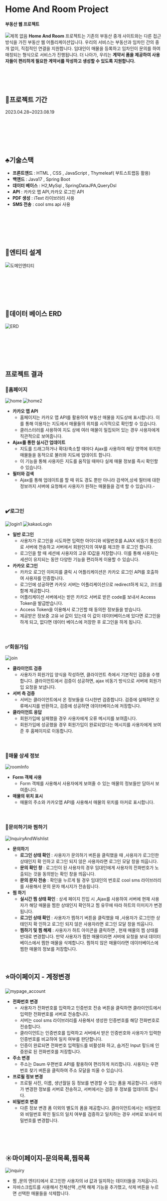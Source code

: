 # Home And Room Project
#### 부동산 웹 프로젝트
![제목 없음](https://github.com/minseung1226/project/assets/102594142/5083d8eb-b61f-40bb-bf4f-acb700f73fd5)
__Home And Room__ 프로젝트는 기존의 부동산 중개 사이트와는 다른 접근 방식을 가진 부동산 웹 어플리케이션입니다. 우리의 서비스는 부동산과 임차인 간의 중개 없이, 
직접적인 연결을 지원합니다. 임대인이 매물을 등록하고 임차인이 문의를 하여 매칭되는 형식으로 서비스가 진행됩니다. 더 나아가, 우리는 __계약서 폼을 제공하여 사용자들이 편리하게 필요한 계약서를 작성하고 생성할 수 있도록 지원합니다.__
<br/><br/><br/><br/><br/>

## 📆프로젝트 기간
2023.04.28~2023.08.19

<br/><br/><br/><br/><br/>

## ♣️기술스택
- **프론트앤드** : HTML , CSS , JavaScript , Thymeleaf( 부트스트랩등 활용)
- **백앤드** : Java17 , Spring Boot
- **데이터 베이스** : H2,MySql , SpringDataJPA,QueryDsl
- **API** : 카카오 맵 API,카카오 로그인  API
- **PDF 생성** : iText 라이브러리 사용
- **SMS 전송** : cool sms api 사용

<br/><br/><br/><br/><br/>

## 💾엔티티 설계
![도메인엔티티](https://github.com/minseung1226/project/assets/102594142/e810b601-b625-4f1e-bb4c-a87822253902)

<br/><br/><br/><br/><br/>

## 💽데이터 베이스 ERD
![ERD](https://github.com/minseung1226/project/assets/102594142/8ef8a1c5-69c3-4c36-8856-dee42a235a6d)

<br/><br/><br/><br/><br/>

## 프로젝트 결과
### 🏡홈페이지
![home](https://github.com/minseung1226/project/assets/102594142/a6e90e3f-cf59-4baa-9288-cbdf5cc7bc04)
![home2](https://github.com/minseung1226/project/assets/102594142/429b76e4-b256-44d3-af05-2c3d14b9888b)
- **카카오 맵 API**
    - 홈페이지는 카카오 맵 API를 활용하여 부동산 매물을 지도상에 표시합니다. 이를 통해 이용자는 지도에서 매물들의 위치를 시각적으로 확인할 수 있습니다.
    - 클러스터러를 사용하여 지도 상에 여러 매물이 밀집되어 있는 경우 사용자에게 직관적으로 보여줍니다.
- **Ajax를 통한 실시간 업데이트**
    - 지도를 드래그하거나 확대/축소할 때마다 Ajax를 사용하여 해당 영역에 위치한 매물들을 동적으로 불러와 지도에 업데이트 합니다.
    - 이 기능을 통해 사용자든 지도를 움직일 때마다 실제 매물 정보를 즉시 확인할 수 있습니다.
- **필터와 검색**
    - Ajax를 통해 업데이트를 할 때 위도 경도 뿐만 아니라 검색어,상세 필터에 대한 정보까지 서버에 요청해서 사용자가 원하는 매물들을 검색 할 수 있습니다.-
<br/><br/><br/>


### ✔️로그인
![login1](https://github.com/minseung1226/project/assets/102594142/e0ea5298-25b1-4659-a200-1323ecb8482d)
![kakaoLogin](https://github.com/minseung1226/project/assets/102594142/c6fbad5d-ed9c-48c5-af1b-2b27e2915bbf)
- **일반 로그인**
    - 사용자가 로그인을 시도하면 입력한 아이디와 비밀번호를 AJAX 비동기 통신으로 서버에 전송하고 서버에서 회원인지의 여부를 체크한 후 로그인 합니다.
    - 로그인을 할 때 세션에 사용자의 고유 ID값을 저장합니다. 이를 통해 사용자는 세션이 유지되는 동안 다양한 기능을 편리하게 이용할 수 있습니다.
- **카카오 로그인**
    - 카카오 로그인 이미지를 클릭 시 어플리케이션은 카카오 로그인 API를 호출하여 사용자를 인증합니다.
    - 로그인에 성공하면 카카오 서버는 어플리케이션으로 redirect하게 되고, 코드를 함께 제공합니다.
    - 어플리케이션 서버에서는 받은 카카오 서버로 받은 code를 보내서 Access Token을 발급받습니다.
    - Access Token을 이용해서 로그인할 때 동의한 정보들을 받습니다.
    - 제공받은 정보중 고유 id 값이 있는데 이 값이 데이터베이스에 있다면 로그인을 하게 되고, 없다면 데이터 베이스에 저장한 후 로그인을 하게 됩니다.
<br/><br/><br/>


### ✅회원가입
![join](https://github.com/minseung1226/project/assets/102594142/a96a8a19-31ee-4b2e-83bd-646cede40570)
- **클라이언트 검증**
    - 사용자가 회원가입 양식을 작성하면, 클라이언트 측에서 기본적인 검증을 수행합니다. 클라이언트에서 검증이 성공하면, ajax 비동기 방식으로 서버에 회원가입 요청을 보냅니다.
- **서버 측 검증**
    - 서버는 클라이언트에서 온 정보들을 다시한번 검증합니다. 검증에 실패하면 오류메시지를 반환하고, 검증에 성공하면 데이터베이스에 저장합니다.
- **클라이언트 응답**
    - 회원가입에 실패했을 경우 사용자에게 오류 메시지를 보여줍니다.
    - 회원가입에 성공했을 경우 회원가입이 완료되었다는 메시지를 사용자에게 보여준 후 홈페이지로 이동합니다.
<br/><br/><br/>

### 📐매물 상세 정보
![roomInfo](https://github.com/minseung1226/project/assets/102594142/726bf7be-33f2-4ac1-a4ef-1da1861dabdd)
- **Form 객체 사용**
    - Form 객체를 사용해서 사용자에게 보여줄 수 있는 매물의 정보들만 담아서 보여줍니다.
- **매물의 위치 표시**
    - 매물의 주소와 카카오맵 API를 사용해서 매물의 위치를 마커로 표시합니다.
<br/><br/><br/>

### 🧿문의하기와 찜하기
![InquiryAndWishlist](https://github.com/minseung1226/project/assets/102594142/4cfdf674-ec7f-4261-a3cc-62d052512b2d)
- **문의하기**
    - **로그인 상태 확인** : 사용자가 문의하기 버튼을 클릭했을 때 ,사용자가 로그인한 상태인지 확    인하고 로그인 되지 않은 사용자라면 로그인 모달 창을 띄웁니다.
    - **문의 확인 창** : 로그인이 된 사용자의 경우 임대인에게 사용자의 전화번호가 노출되는 것을 동의받는 확인 창을 띄웁니다.
    - **문의 문자 전송** : 확인을 누르게 될 경우 임대인의 번호로 cool sms 라이브러리를 사용해서 문의 문자 메시지가 전송됩니다.
- **찜 하기**
    - **실시간 찜 상태 확인** : 상세 페이지 진입 시 ,Ajax를 사용하여 서버에 현재 사용자가 해당 매물을 찜한 상태인지 확인하고 찜 유무에 따라 하트의 이미지가 변경됩니다.
    - **로그인 상태 확인** : 사용자가 찜하기 버튼을 클릭했을 때 ,사용자가 로그인한 상태인지 확    인하고 로그인 되지 않은 사용자라면 로그인 모달 창을 띄웁니다.
    - **찜하기 및 찜 해제** : 사용자가 하트 아이콘을 클릭하면 , 현재 매물의 찜 상태를 반대로 변경합니다. 만약 사용자가 찜한 매물이라면 서버에 요청을 보내 데이터베이스에서 찜한 매물을 삭제합니다. 찜하지 않은 매물이라면 데이터베이스에 찜한 매물의 정보를 저장합니다.
 <br/><br/><br/>
  
## ⭐마이페이지 - 계정변경
![mypage_account](https://github.com/minseung1226/project/assets/102594142/e285e2a4-317b-486b-ab06-dc665e5baaa2)
- **전화번호 변경**
    - 사용자가 전화번호를 입력하고 인증번호 전송 버튼을 클릭하면 클라이언트에서 입력한 전화번호를 서버로 전송합니다.
    - 서버는 cool sms 라이브러리를 사용해서 생성한 인증번호를 해당 전화번호로 전송합니다.
    - 클라이언트는 인증번호를 입력하고 서버에서 받은 인증번호와 사용자가 입력한 인증번호를 비교하여 일치 여부를 판단합니다.
    - 인증이 완료되면 전화번호 입력필드를 비활성화 하고, 숨겨진 Input 핗드에 인증완료 된 전화번호를 저장합니다.
- **주소 변경**
    - 주소는 Daum 우편번호 API를 활용하여 편리하게 처리합니다. 사용자는 우편번호 찾기 버튼을 클릭하여 주소 모달을 띄울 수 있습니다.
- **프로필 정보 변경**
    - 프로필 사진, 이름, 생년월일 등 정보를 변경할 수 있는 폼을 제공합니다. 사용자가 변경한 정보를 서버로 전송하고, 서버에서는 검증 후 정보를 업데이트 합니다.
- **비밀번호 변경**
    - 다른 정보 변경 폼 이외의 별도의 폼을 제공합니다. 클라이언트에서는 비밀번호와 비밀번호 확인 필드의 일치 여부를 검증하고 일치하는 경우 서버로 보내서 비밀번호를 변경합니다.
 
<br/><br/><br/>

## ☀️마이페이지-문의목록,찜목록
![inquiry](https://github.com/minseung1226/project/assets/102594142/cd660759-b93f-41c6-b6fc-904d6d046448)
- 찜 ,문의 엔티티에서 로그인한 사용자의 id 값과 일치하는 데이터들을 가져옵니다.
- 자바스크립트를 사용해서 전체선택 ,선택 해제 기능을 추가했고, 삭제 버튼을 누르면 선택한 매물들을 삭제합니다.


<br/><br/><br/>

## ✉️ 매물 등록
![room_registration](https://github.com/minseung1226/project/assets/102594142/8961797e-9237-4699-a0cf-3abf81a47d79)
- **인증확인**
    - 매물등록은 로그인한 사용자만 가능하도록 제한합니다. 로그인하지 않은 사용자는 로그인 모달을 띄웁니다.
- **주소 입력**
    - Daum 우편번호 API를 활용하여 주소입력을 편리하게 처리합니다.
    - 선택한 주소는 주소칸에 자동으로 채워집니다.
- **주소 기반 위치 표시**
    - 자동으로 채워진 주소를 기반으로 카카오 맵 API를 활용하여 해당 주소의 위치를 지도에 표시합니다.
- **날짜 선택**
    - Flatpickr 라이브러리를 사용해서 사용자가 쉽게 날짜를 선택할 수 있는 날짜 입력 필드를 제공합니다.
- **면적 입력**
    - 면적 입력란은 제곱미터 형식으로 면적을 입력받고, 입력시 실시간으로 오른쪽에 평수로 변환된 값을 보여줍니다.
- **매물 등록**
    - 모든 정보를 입력하고 매물등록 버튼을 누르면 클라이언트에서 한번, 서버에서 한번 검증을 거친 후 데이터를 저장합니다.


<br/><br/><br/>

## 🏴󠁧󠁢󠁳󠁣󠁴󠁿매물 관리
![room_modify](https://github.com/minseung1226/project/assets/102594142/561a1713-bf6d-463a-98ad-b27a68be1936)
- **매물 관리**
    - 매물 관리 페이지로 이동하게 되면 사용자가 등록한 매물들의 요약정보가 표시됩니다.
    - 매물은 목록 형태로 나열되어 있어 사용자가 빠르게 확인할 수 있습니다.
- **매물 상세 정보**
    - 매물 목록에서 각각의 매물을 클릭하면 해당 매물의 상세 정보를 볼 수 있는 페이지로 이동합니다.
- **매물 수정**
    - 매물 상세 정보 페이지에서 수정 버튼을 누르면 매물 정보를 수정할 수 있는 페이지로 이동합니다.
    - 수정 페이지에서 매물의 정보를 수정할 수 있습니다. 여기서 매물의 거래상태를 변경할 수 있습니다. (거래중 → 거래 완료)
- **매물 삭제**
    - 매물 상세정보 페이지에서 사겢 버튼을 누르면 해당 매물을 삭제할 수 있습니다.
    - 삭제하기 전에 사용자에게 확인 메시지를 보여주어 실수를 방지합니다.
    - 매물 삭제시 이미지 파일은 로컬에서 삭제되며,데이터베이스에서는 해당 매물의 상태를 “DELETE”로 변경합니다.


<br/><br/><br/>

## 🔵 계약서 등록
![contract_registration](https://github.com/minseung1226/project/assets/102594142/86b712c6-a074-4f86-bda9-054ab5cb0be4)
- **기본 정보 입력**
    - 사용자는 계약서를 등록하기 위해 필요한 정보들을 입력합니다. 이정보에는 계약일자, 계약 종류 , 임대인 임차인 정보 등이 있습니다.
    - 날짜 필드들은 flatpickr 라이브러리를 사용하여 사용자가 쉽게 날짜를 선택할 수 있도록 구현하였습니다.
- **필수 필드 검증**
    - 클라이언트 서버 측에서 검증을 통해 필드들의 유효성 체크를 합니다.
- **저장**
    - 서버에서는 추가적인 검증을 수행하고, 문제가 없다면 계약서 정보를 데이터베이스에 저장합니다.
    - 저장이 성공하면 매물관리 페이지로 이동합니다.

<br/><br/><br/>
 

## 🟣 계약서 관리와 다운로드
![contract_management](https://github.com/minseung1226/project/assets/102594142/1df14dd8-f880-4548-9f3c-67224355609b)
- **계약서 목록 표시**
    - 사용자는 계약서 관리 페이지로 이동하여 자신이 등록한 계약서 목록을 확인할 수 있습니다.
    - 각계약서에는 요약정보가 표시됩니다.
- **계약서 상세정보**
    - 계약서 목록에서 각각의 계약서를 클릭하면 해당 계약서의 상세정보 페이지로 이동할 수있습니다. 상세 정보페이지에는 계약일자,종류,상대방 정보계약 내용등이 표시됩니다.
- **계약서 수정 및삭제**
    - 사용자는 계약서 상세 정보 페이지에서 계약서를 수정하거나 삭제할 수 있습니다. 수정 페이지에서는 계약 일자, 종류, 상대방 정보 등을 수정할 수 있습니다. 삭제하기 전에 사용자에게 확인 메시지를 표시하여 실수를 방지합니다.
- **계약서 다운로드**
    - 사용자가 pdf 다운 버튼을 클릭하면 클라이언트에서 서버로 요청이 전송됩니다.
    - 서버에서는 iTextPdf 라이브러리를 사용하여 해당 계약서의 정보를 pdf형식으로 변환합니다.
    - pdf 를 생성하고 클라이언트에게 반환하여 다운로드할 수 있도록 합니다.


## 기타 기능
### ☑️스프링 AOP
- 스프링 AOP를 이용해서 로그추적기를 적용하였습니다.
- 애플리케이션 내에서 메서드 호출 및 예외를 추적합니다. 이를 통해 각 사용자 또는 요청에 대한 고유한 식별자 및 로그 레벨을 할당하여 로그를 효율적으로 관리하고 오류를 디버깅할 수 있습니다.

### ✔️스프링 Interceptor
- 로그인이 필요한 요청이 들어올 경우 로그인 여부를 체크하고, 로그인하지 않은 사용자의 요청일 경우 핸들러 메서드를 실행하지 않고 지정된 페이지로 리다이렉트 합니다.
- Spring의 HandlerInterceptor를 구현하여 사용자의 로그인 여부를 체크합니다.

* * *
**페이지별 상세 코드** : 
[Notion](https://www.notion.so/Home-And-Room-Project-a0a1c6126b1e47ccb1df2001c41035b1?pvs=4)

